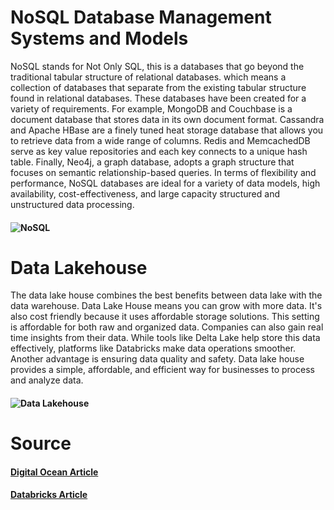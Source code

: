 # NoSQL Database Management Systems and Models

NoSQL stands for Not Only SQL, this is a databases that go beyond the traditional tabular structure of relational databases. which means a collection of databases that separate from the existing tabular structure found in relational databases. These databases have been created for a variety of requirements. For example, MongoDB and Couchbase is a document database that stores data in its own document format. Cassandra and Apache HBase are a finely tuned heat storage database that allows you to retrieve data from a wide range of columns. Redis and MemcachedDB serve as key value repositories and each key connects to a unique hash table. Finally, Neo4j, a graph database, adopts a graph structure that focuses on semantic relationship-based queries. In terms of flexibility and performance, NoSQL databases are ideal for a variety of data models, high availability, cost-effectiveness, and large capacity structured and unstructured data processing.


#### ![NoSQL](https://www.scnsoft.com/_default_upload_bucket/no-sql-databases.png)

# Data Lakehouse

The data lake house combines the best benefits between data lake with the data warehouse. Data Lake House means you can grow with more data. It's also cost friendly because it uses affordable storage solutions. This setting is affordable for both raw and organized data. Companies can also gain real time insights from their data. While tools like Delta Lake help store this data effectively, platforms like Databricks make data operations smoother. Another advantage is ensuring data quality and safety. Data lake house provides a simple, affordable, and efficient way for businesses to process and analyze data. 
#### ![Data Lakehouse](https://serokell.io/files/n8/n8sc65p0.Data_Warehouses_vs._Data_Lakes_vs._Data_Lakehouses_pic4.png)
# Source
#### [Digital Ocean Article](https://www.digitalocean.com/community/tutorials/a-comparison-of-nosql-database-management-systems-and-models)

#### [Databricks Article](https://www.databricks.com/glossary/data-lakehouse)
